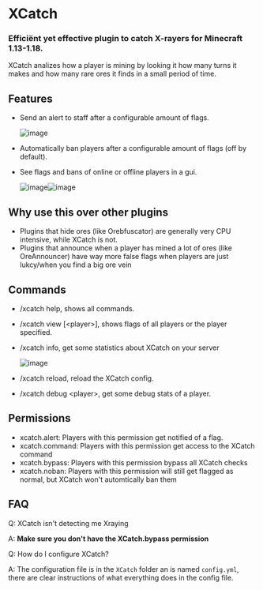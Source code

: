 # XCatch
### Efficiënt yet effective plugin to catch X-rayers for Minecraft 1.13-1.18.
XCatch analizes how a player is mining by looking it how many turns it makes and how many rare ores it finds in a small period of time.
## Features
- Send an alert to staff after a configurable amount of flags.

   ![image](https://user-images.githubusercontent.com/67508414/162444491-6125f615-08c1-4bd7-8d21-307cf41bf8ab.png)   
- Automatically ban players after a configurable amount of flags (off by default).
- See flags and bans of online or offline players in a gui.

   ![image](https://user-images.githubusercontent.com/67508414/162445888-556cf94e-2389-4887-ac4c-585e1af2b859.png)![image](https://user-images.githubusercontent.com/67508414/162445990-1259dd00-0589-4ab7-91e8-37223e3e9b26.png)
## Why use this over other plugins
- Plugins that hide ores (like Orebfuscator) are generally very CPU intensive, while XCatch is not.
- Plugins that announce when a player has mined a lot of ores (like OreAnnouncer) have way more false flags when players are just lukcy/when you find a big ore vein
## Commands
- /xcatch help, shows all commands.
- /xcatch view \[\<player>], shows flags of all players or the player specified.
- /xcatch info, get some statistics about XCatch on your server
  
  ![image](https://user-images.githubusercontent.com/67508414/162447605-1f0d2fe2-cb74-4b46-b24d-4100e2a6d5d9.png)
- /xcatch reload, reload the XCatch config.
- /xcatch debug \<player>, get some debug stats of a player.
## Permissions
- xcatch.alert: Players with this permission get notified of a flag.
- xcatch.command: Players with this permission get access to the XCatch command
- xcatch.bypass: Players with this permission bypass all XCatch checks
- xcatch.noban: Players with this permission will still get flagged as normal, but XCatch won't automtically ban them
## FAQ
Q: XCatch isn't detecting me Xraying
  
A: **Make sure you don't have the XCatch.bypass permission**

Q: How do I configure XCatch?

A: The configuration file is in the `XCatch` folder an is named `config.yml`, there are clear instructions of what everything does in the config file.
